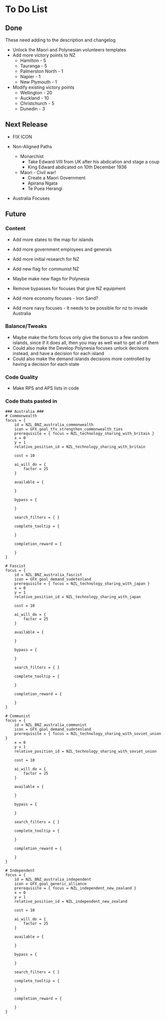 # To Do List
## Done
These need adding to the description and changelog
- Unlock the Maori and Polynesian volunteers templates
- Add more victory points to NZ
  - Hamilton - 5
  - Tauranga - 5
  - Palmerston North - 1
  - Napier - 1
  - New Plymouth - 1
- Modify existing victory points
  - Wellington - 20
  - Auckland - 10
  - Christchurch - 5
  - Dunedin - 3

## Next Release
- FIX ICON

- Non-Aligned Paths
  - Monarchist
	- Take Edward VIII from UK after his abdication and stage a coup
	- King Edward abdicated on 10th December 1936
  - Maori - Civil war!
    - Create a Maori Government
	- Apirana Ngata
	- Te Puea Herangi

- Australia Focuses

## Future
### Content
- Add more states to the map for islands
- Add more government employees and generals
- Add more initial research for NZ

- Add new flag for communist NZ
- Maybe make new flags for Polynesia

- Remove bypasses for focuses that give NZ equipment
- Add more economy focuses - Iron Sand?
- Add more navy focuses - It needs to be possible for nz to invade Australia

### Balance/Tweaks
- Maybe make the forts focus only give the bonus to a few random islands, since if it does all, then you may as well wait to get all of them
- Could also make the Develop Polynesia focuses unlock decisions instead, and have a decision for each island
- Could also make the demand islands decisions more controlled by having a decision for each state

### Code Quality
- Make RPS and APS lists in code

### Code thats pasted in
	### Australia ###
	# Commonwealth
	focus = {
		id = NZL_BNZ_australia_commonwealth
		icon = GFX_goal_tfv_strengthen_commonwealth_ties
		prerequisite = { focus = NZL_technology_sharing_with_britain }
		x = 0
		y = 1
		relative_position_id = NZL_technology_sharing_with_britain

		cost = 10

		ai_will_do = {
			factor = 25
		}

		available = {

		}

		bypass = {

		}

		search_filters = { }

		complete_tooltip = {

		}

		completion_reward = {

		}
	}

	# Fascist
	focus = {
		id = NZL_BNZ_australia_fascist
		icon = GFX_goal_demand_sudetenland
		prerequisite = { focus = NZL_technology_sharing_with_japan }
		x = 0
		y = 1
		relative_position_id = NZL_technology_sharing_with_japan

		cost = 10

		ai_will_do = {
			factor = 25
		}

		available = {

		}

		bypass = {

		}

		search_filters = { }

		complete_tooltip = {

		}

		completion_reward = {
			
		}
	}

	# Communist
	focus = {
		id = NZL_BNZ_australia_communist
		icon = GFX_goal_demand_sudetenland
		prerequisite = { focus = NZL_technology_sharing_with_soviet_union }
		x = 0
		y = 1
		relative_position_id = NZL_technology_sharing_with_soviet_union

		cost = 10

		ai_will_do = {
			factor = 25
		}

		available = {

		}

		bypass = {

		}

		search_filters = { }

		complete_tooltip = {

		}

		completion_reward = {
			
		}
	}

	# Independent
	focus = {
		id = NZL_BNZ_australia_independent
		icon = GFX_goal_generic_alliance
		prerequisite = { focus = NZL_independent_new_zealand }
		x = 0
		y = 1
		relative_position_id = NZL_independent_new_zealand

		cost = 10

		ai_will_do = {
			factor = 25
		}

		available = {

		}

		bypass = {

		}

		search_filters = { }

		complete_tooltip = {

		}

		completion_reward = {
			
		}
	}